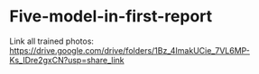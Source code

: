 # Five-model-in-first-report
Link all trained photos: https://drive.google.com/drive/folders/1Bz_4ImakUCie_7VL6MP-Ks_IDre2gxCN?usp=share_link

